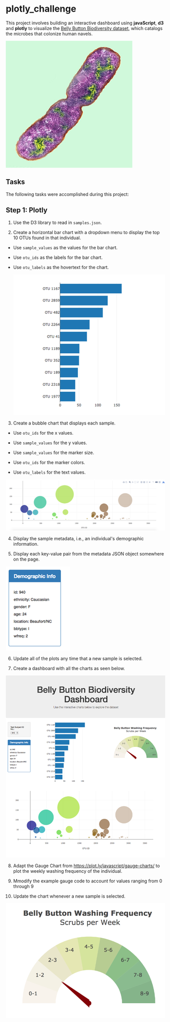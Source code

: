 # plotly_challenge

This project involves building an interactive dashboard using **javaScript**, **d3** and **plotly** to visualize the [Belly Button Biodiversity dataset](http://robdunnlab.com/projects/belly-button-biodiversity/), which catalogs the microbes that colonize human navels.

![Bacteria by filterforge.com](Images/bacteria.jpg)

## Tasks

The following tasks were accomplished during this project:

## Step 1: Plotly

1. Use the D3 library to read in `samples.json`.

2. Create a horizontal bar chart with a dropdown menu to display the top 10 OTUs found in that individual.

* Use `sample_values` as the values for the bar chart.

* Use `otu_ids` as the labels for the bar chart.

* Use `otu_labels` as the hovertext for the chart.

  ![bar Chart](Images/hw01.png)

3. Create a bubble chart that displays each sample.

* Use `otu_ids` for the x values.

* Use `sample_values` for the y values.

* Use `sample_values` for the marker size.

* Use `otu_ids` for the marker colors.

* Use `otu_labels` for the text values.

![Bubble Chart](Images/bubble_chart.png)

4. Display the sample metadata, i.e., an individual's demographic information.

5. Display each key-value pair from the metadata JSON object somewhere on the page.

![hw](Images/hw03.png)

6. Update all of the plots any time that a new sample is selected.

7. Create a dashboard with all the charts as seen below.

![hw](Images/hw02.png)

8. Adapt the Gauge Chart from <https://plot.ly/javascript/gauge-charts/> to plot the weekly washing frequency of the individual.

9. Mmodify the example gauge code to account for values ranging from 0 through 9

10. Update the chart whenever a new sample is selected.

![Weekly Washing Frequency Gauge](Images/gauge.png)



